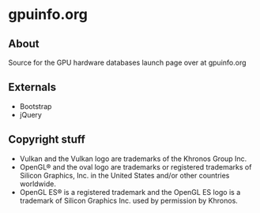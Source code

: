 # gpuinfo.org

## About
Source for the GPU hardware databases launch page over at gpuinfo.org

## Externals
- Bootstrap
- jQuery

## Copyright stuff
- Vulkan and the Vulkan logo are trademarks of the Khronos Group Inc.
- OpenGL® and the oval logo are trademarks or registered trademarks of Silicon Graphics, Inc. in the United States and/or other countries worldwide.
- OpenGL ES® is a registered trademark and the OpenGL ES logo is a trademark of Silicon Graphics Inc. used by permission by Khronos.
